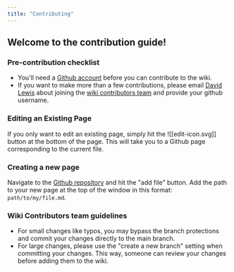 ```yaml
---
title: "Contributing"
---
```


## Welcome to the contribution guide!

### Pre-contribution checklist

- You'll need a [Github account](https://github.com/join) before you can contribute to the wiki.
- If you want to make more than a few contributions, please email [David Lewis](mailto:lewis3d7@mail.uc.edu) about joining the [wiki contributors team](https://github.com/orgs/BMI-UC/teams/wiki-contributers) and provide your github username.

### Editing an Existing Page

If you only want to edit an existing page, simply hit the ![[edit-icon.svg]] button at the bottom of the page. This will take you to a Github page corresponding to the current file.

### Creating a new page

Navigate to the [Github repository](https://github.com/BMI-UC/Wiki) and hit the "add file" button. Add the path to your new page at the top of the window in this format: `path/to/my/file.md`.

### Wiki Contributors team guidelines

- For small changes like typos, you may bypass the branch protections and commit your changes directly to the main branch.
- For large changes, please use the "create a new branch" setting when committing your changes. This way, someone can review your changes before adding them to the wiki.
